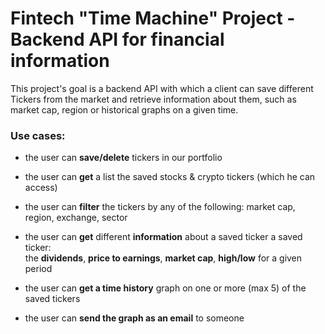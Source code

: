 # Fintech "Time Machine" Project - Backend API for financial information 

This project's goal is a backend API with which a client can save different Tickers from the market and retrieve information about them, such as market cap, region or historical graphs on a given time.  
    
<h3>Use cases:</h3>


- the user can **save/delete** tickers in our portfolio

- the user can **get** a list the saved stocks & crypto tickers (which he can access)

- the user can **filter** the tickers by any of the following: market cap, region, exchange, sector

- the user can **get** different **information** about a saved ticker a saved ticker: <br>
  the **dividends**, **price to earnings**, **market cap**, **high/low** for a given period

- the user can **get a time history** graph on one or more (max 5) of the saved tickers

- the user can **send the graph as an email** to someone

